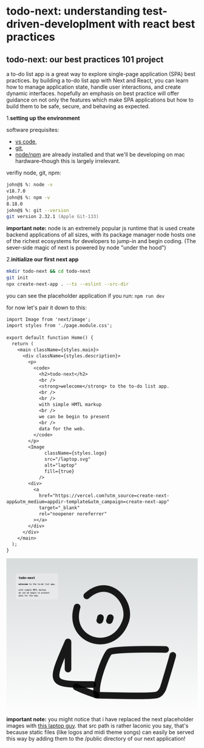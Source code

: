# todo-next: understanding test-driven-developlment with react best practices

## todo-next: our best practices 101 project

a to-do list app is a great way to explore single-page application (SPA) best practices. by building a to-do list app with Next and React, you can learn how to manage application state, handle user interactions, and create dynamic interfaces. hopefully an emphasis on best practice will offer guidance on not only the features which make SPA applications but how to build them to be safe, secure, and behaving as expected.

1.**setting up the environment**

  software prequisites:
   - [vs code](<[vs](https://code.visualstudio.com)>), 
   - [git](https://git-scm.com), 
   - [node/npm](https://docs.npmjs.com/downloading-and-installing-node-js-and-npm) are already installed and that we'll be developing on mac hardware–though this is largely irrelevant.

verifiy node, git, npm:

```zsh
john@$ %: node -v
v18.7.0
john@$ %: npm -v
8.18.0
john@$ %: git --version
git version 2.32.1 (Apple Git-133)
```

**important note:** node is an extremely popular js runtime that is used create backend applications of all sizes, with its package manager node hosts one of the richest ecosystems for developers to jump-in and begin coding. (The sever-side magic of next is powered by node "under the hood") 

2.**initialize our first next app**

```zsh
mkdir todo-next && cd todo-next
git init
npx create-next-app . --ts --eslint --src-dir
```

you can see the placeholder application if you run: `npm run dev`



for now let's pair it down to this:

```tsx
import Image from 'next/image';
import styles from './page.module.css';

export default function Home() {
  return (
    <main className={styles.main}>
      <div className={styles.description}>
        <p>
          <code>
            <h2>todo-next</h2>
            <br />
            <strong>welecome</strong> to the to-do list app.
            <br />
            <br />
            with simple HMTL markup
            <br />
            we can be begin to present
            <br />
            data for the web.
          </code>
        </p>
        <Image
              className={styles.logo}
              src="/laptop.svg"
              alt="laptop"
              fill={true}
            />
        <div>
          <a
            href="https://vercel.com?utm_source=create-next-app&utm_medium=appdir-template&utm_campaign=create-next-app"
            target="_blank"
            rel="noopener noreferrer"
          ></a>
        </div>
      </div>
    </main>
  );
}
```


![app_v1](./app_v1.png)

**important note:** you might notice that i have replaced the next placeholder images with [this laptop guy](https://github.com/john-gangi-dialexa/todo-next/blob/master/public/laptop.svg). that src path is rather laconic you say, that's because static files (like logos and midi theme songs) can easily be served this way by adding them to the /public directory of our next application!
